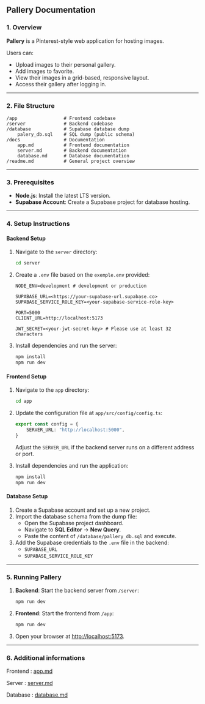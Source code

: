 ## **Pallery Documentation**

### **1. Overview**

**Pallery** is a Pinterest-style web application for hosting images. 

Users can:

- Upload images to their personal gallery.
- Add images to favorite.
- View their images in a grid-based, responsive layout.
- Access their gallery after logging in.

---

### **2. File Structure**

```
/app                 # Frontend codebase
/server              # Backend codebase
/database            # Supabase database dump
    palery_db.sql    # SQL dump (public schema)
/docs                # Documentation
    app.md           # Frontend documentation
    server.md        # Backend documentation
    database.md      # Database documentation
/readme.md           # General project overview
```

---

### **3. Prerequisites**

- **Node.js**: Install the latest LTS version.
- **Supabase Account**: Create a Supabase project for database hosting.

---

### **4. Setup Instructions**

#### **Backend Setup**

1. Navigate to the `server` directory:
    
    ```bash
    cd server
    ```
    
2. Create a `.env` file based on the `exemple.env` provided:
    
    ```plaintext
    NODE_ENV=development # development or production
    
    SUPABASE_URL=<https://your-supabase-url.supabase.co>
    SUPABASE_SERVICE_ROLE_KEY=<your-supabase-service-role-key>
    
    PORT=5000
    CLIENT_URL=http://localhost:5173
    
    JWT_SECRET=<your-jwt-secret-key> # Please use at least 32 characters
    ```
    
3. Install dependencies and run the server:
    
    ```bash
    npm install
    npm run dev
    ```
    

#### **Frontend Setup**

1. Navigate to the `app` directory:
    
    ```bash
    cd app
    ```
    
2. Update the configuration file at `app/src/config/config.ts`:
    
    ```typescript
    export const config = {
        SERVER_URL: "http://localhost:5000",
    }
    ```
    
    Adjust the `SERVER_URL` if the backend server runs on a different address or port.
3. Install dependencies and run the application:
    
    ```bash
    npm install
    npm run dev
    ```
    

#### **Database Setup**

1. Create a Supabase account and set up a new project.
2. Import the database schema from the dump file:
    - Open the Supabase project dashboard.
    - Navigate to **SQL Editor** → **New Query**.
    - Paste the content of `/database/pallery_db.sql` and execute.
3. Add the Supabase credentials to the `.env` file in the backend:
    - `SUPABASE_URL`
    - `SUPABASE_SERVICE_ROLE_KEY`

---

### **5. Running Pallery**

1. **Backend**: Start the backend server from `/server`:
    
    ```bash
    npm run dev
    ```
    
2. **Frontend**: Start the frontend from `/app`:
    
    ```bash
    npm run dev
    ```
    
3. Open your browser at [http://localhost:5173](http://localhost:5173).

---

### **6. Additional informations**

Frontend :  [app.md](./docs/app.md)

Server : [server.md](./docs/server.md)

Database : [database.md](./docs/database.md)
